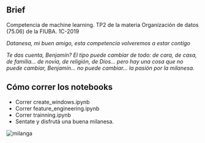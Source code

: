 
## Brief
Competencia de machine learning. TP2 de la materia Organización de datos (75.06) de la FIUBA. 1C-2019

_Datanesa, mi buen amigo, esta competencia volveremos a estar contigo_

_Te das cuenta, Benjamín? El tipo puede cambiar de todo: de cara, de casa, de familia... de novia, de religión, de Dios... pero hay una cosa que no puede cambiar, Benjamín... no puede cambiar... la pasión por la milanesa._

## Cómo correr los notebooks
- Correr create_windows.ipynb
- Correr feature_engineering.ipynb
- Correr trainning.ipynb
- Sentate y disfrutá una buena milanesa.

![milanga](https://i.imgur.com/pwX9cZV.png)
